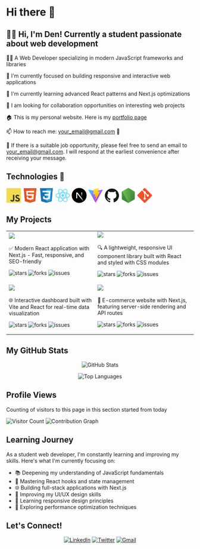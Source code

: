 # Hi there 👋

## 👨‍🎓 Hi, I'm Den! Currently a student passionate about web development

🧑‍💻 A Web Developer specializing in modern JavaScript frameworks and libraries

🔭 I'm currently focused on building responsive and interactive web applications

🌱 I'm currently learning advanced React patterns and Next.js optimizations

👯 I am looking for collaboration opportunities on interesting web projects

🏠 This is my personal website. Here is my [portfolio page](https://your-website.com)

📫 How to reach me: [your_email@gmail.com](mailto:your_email@gmail.com) 📧

👔 If there is a suitable job opportunity, please feel free to send an email to [your_email@gmail.com](mailto:your_email@gmail.com). I will respond at the earliest convenience after receiving your message.

## Technologies 🚀

<p>
  <img src="https://raw.githubusercontent.com/devicons/devicon/master/icons/javascript/javascript-original.svg" alt="javascript" width="40" height="40"/>
  <img src="https://raw.githubusercontent.com/devicons/devicon/master/icons/html5/html5-original.svg" alt="html5" width="40" height="40"/>
  <img src="https://raw.githubusercontent.com/devicons/devicon/master/icons/css3/css3-original.svg" alt="css3" width="40" height="40"/>
  <img src="https://raw.githubusercontent.com/devicons/devicon/master/icons/react/react-original.svg" alt="react" width="40" height="40"/>
  <img src="https://raw.githubusercontent.com/devicons/devicon/master/icons/nextjs/nextjs-original.svg" alt="nextjs" width="40" height="40"/>
  <img src="https://raw.githubusercontent.com/devicons/devicon/master/icons/vitejs/vitejs-original.svg" alt="vite" width="40" height="40"/>
  <img src="https://raw.githubusercontent.com/devicons/devicon/master/icons/github/github-original.svg" alt="github" width="40" height="40"/>
  <img src="https://raw.githubusercontent.com/devicons/devicon/master/icons/nodejs/nodejs-original.svg" alt="nodejs" width="40" height="40"/>
  <img src="https://raw.githubusercontent.com/devicons/devicon/master/icons/git/git-original.svg" alt="git" width="40" height="40"/>
</p>

## My Projects

<table>
  <tr>
    <td>
      <a href="https://github.com/your_username/project1">
        <img src="https://github-readme-stats.vercel.app/api/pin/?username=your_username&repo=project1&theme=dark" />
      </a>
      <p>✅ Modern React application with Next.js - Fast, responsive, and SEO-friendly</p>
      <p>
        <img src="https://img.shields.io/github/stars/your_username/project1" alt="stars" />
        <img src="https://img.shields.io/github/forks/your_username/project1" alt="forks" />
        <img src="https://img.shields.io/github/issues/your_username/project1" alt="issues" />
      </p>
    </td>
    <td>
      <a href="https://github.com/your_username/project2">
        <img src="https://github-readme-stats.vercel.app/api/pin/?username=your_username&repo=project2&theme=dark" />
      </a>
      <p>🔍 A lightweight, responsive UI component library built with React and styled with CSS modules</p>
      <p>
        <img src="https://img.shields.io/github/stars/your_username/project2" alt="stars" />
        <img src="https://img.shields.io/github/forks/your_username/project2" alt="forks" />
        <img src="https://img.shields.io/github/issues/your_username/project2" alt="issues" />
      </p>
    </td>
  </tr>
  <tr>
    <td>
      <a href="https://github.com/your_username/project3">
        <img src="https://github-readme-stats.vercel.app/api/pin/?username=your_username&repo=project3&theme=dark" />
      </a>
      <p>🌐 Interactive dashboard built with Vite and React for real-time data visualization</p>
      <p>
        <img src="https://img.shields.io/github/stars/your_username/project3" alt="stars" />
        <img src="https://img.shields.io/github/forks/your_username/project3" alt="forks" />
        <img src="https://img.shields.io/github/issues/your_username/project3" alt="issues" />
      </p>
    </td>
    <td>
      <a href="https://github.com/your_username/project4">
        <img src="https://github-readme-stats.vercel.app/api/pin/?username=your_username&repo=project4&theme=dark" />
      </a>
      <p>🚀 E-commerce website with Next.js, featuring server-side rendering and API routes</p>
      <p>
        <img src="https://img.shields.io/github/stars/your_username/project4" alt="stars" />
        <img src="https://img.shields.io/github/forks/your_username/project4" alt="forks" />
        <img src="https://img.shields.io/github/issues/your_username/project4" alt="issues" />
      </p>
    </td>
  </tr>
</table>

## My GitHub Stats

<p align="center">
  <img src="https://github-readme-stats.vercel.app/api?username=your_username&show_icons=true&theme=radical" alt="GitHub Stats" />
</p>

<p align="center">
  <img src="https://github-readme-stats.vercel.app/api/top-langs/?username=your_username&layout=compact&theme=radical" alt="Top Languages" />
</p>

## Profile Views

<p>Counting of visitors to this page in this section started from today</p>

<img src="https://profile-counter.glitch.me/your_username/count.svg" alt="Visitor Count" />

<!-- График активности -->
<img src="https://github-readme-activity-graph.vercel.app/graph?username=your_username&theme=github-dark" alt="Contribution Graph" />

## Learning Journey

As a student web developer, I'm constantly learning and improving my skills. Here's what I'm currently focusing on:

- 📚 Deepening my understanding of JavaScript fundamentals
- 🔄 Mastering React hooks and state management
- 🌐 Building full-stack applications with Next.js
- 🎨 Improving my UI/UX design skills
- 📱 Learning responsive design principles
- 🚀 Exploring performance optimization techniques

## Let's Connect!

<p align="center">
  <a href="https://linkedin.com/in/your_linkedin"><img src="https://img.shields.io/badge/LinkedIn-0077B5?style=for-the-badge&logo=linkedin&logoColor=white" alt="LinkedIn"/></a>
  <a href="https://twitter.com/your_twitter"><img src="https://img.shields.io/badge/Twitter-1DA1F2?style=for-the-badge&logo=twitter&logoColor=white" alt="Twitter"/></a>
  <a href="mailto:your_email@gmail.com"><img src="https://img.shields.io/badge/Gmail-D14836?style=for-the-badge&logo=gmail&logoColor=white" alt="Gmail"/></a>
</p>
